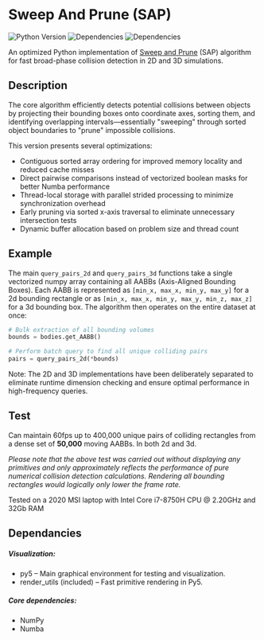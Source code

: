 # Sweep And Prune (SAP)

![Python Version](https://img.shields.io/badge/python-3.11-blue)
![Dependencies](https://img.shields.io/badge/dependencies-NumPy-brightgreen)
![Dependencies](https://img.shields.io/badge/dependencies-Numba-orange)

An optimized Python implementation of [Sweep and Prune](https://www.cs.princeton.edu/courses/archive/spr01/cs598b/papers/cohen95.pdf) (SAP) algorithm for fast broad-phase collision detection in 2D and 3D simulations.

## Description
The core algorithm efficiently detects potential collisions between objects by projecting their bounding boxes onto coordinate axes, sorting them, and identifying overlapping intervals—essentially "sweeping" through sorted object boundaries to "prune" impossible collisions.

This version presents several optimizations:
- Contiguous sorted array ordering for improved memory locality and reduced cache misses
- Direct pairwise comparisons instead of vectorized boolean masks for better Numba performance
- Thread-local storage with parallel strided processing to minimize synchronization overhead
- Early pruning via sorted x-axis traversal to eliminate unnecessary intersection tests
- Dynamic buffer allocation based on problem size and thread count

## Example

The main `query_pairs_2d` and `query_pairs_3d` functions take a single vectorized numpy array containing all AABBs (Axis-Aligned Bounding Boxes). Each AABB is represented as `[min_x, max_x, min_y, max_y]` for a 2d bounding rectangle or as `[min_x, max_x, min_y, max_y, min_z, max_z]` for a 3d bounding box. The algorithm then operates on the entire dataset at once:

```python
# Bulk extraction of all bounding volumes
bounds = bodies.get_AABB()

# Perform batch query to find all unique colliding pairs
pairs = query_pairs_2d(*bounds)
```
Note: The 2D and 3D implementations have been deliberately separated to eliminate runtime dimension checking and ensure optimal performance in high-frequency queries.
  
## Test
Can maintain 60fps up to 400,000 unique pairs of colliding rectangles from a dense set of **50,000** moving AABBs. In both 2d and 3d.

*Please note that the above test was carried out without displaying any primitives and only approximately reflects the performance of pure numerical collision detection calculations.
Rendering all bounding rectangles would logically only lower the frame rate.*

Tested on a 2020 MSI laptop with Intel Core i7-8750H CPU @ 2.20GHz and 32Gb RAM
  
## Dependancies

##### Visualization:
- py5 – Main graphical environment for testing and visualization.  
- render_utils (included) – Fast primitive rendering in Py5.  

##### Core dependencies:
- NumPy 
- Numba 

